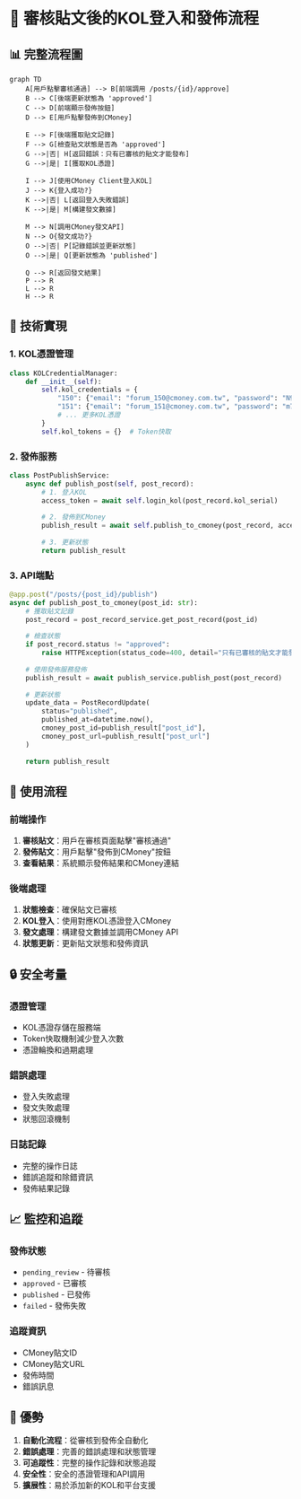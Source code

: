 # 🎯 審核貼文後的KOL登入和發佈流程

## 📊 完整流程圖

```mermaid
graph TD
    A[用戶點擊審核通過] --> B[前端調用 /posts/{id}/approve]
    B --> C[後端更新狀態為 'approved']
    C --> D[前端顯示發佈按鈕]
    D --> E[用戶點擊發佈到CMoney]
    
    E --> F[後端獲取貼文記錄]
    F --> G[檢查貼文狀態是否為 'approved']
    G -->|否| H[返回錯誤：只有已審核的貼文才能發布]
    G -->|是| I[獲取KOL憑證]
    
    I --> J[使用CMoney Client登入KOL]
    J --> K{登入成功?}
    K -->|否| L[返回登入失敗錯誤]
    K -->|是| M[構建發文數據]
    
    M --> N[調用CMoney發文API]
    N --> O{發文成功?}
    O -->|否| P[記錄錯誤並更新狀態]
    O -->|是| Q[更新狀態為 'published']
    
    Q --> R[返回發文結果]
    P --> R
    L --> R
    H --> R
```

## 🔧 技術實現

### 1. **KOL憑證管理**
```python
class KOLCredentialManager:
    def __init__(self):
        self.kol_credentials = {
            "150": {"email": "forum_150@cmoney.com.tw", "password": "N9t1kY3x"},
            "151": {"email": "forum_151@cmoney.com.tw", "password": "m7C1lR4t"},
            # ... 更多KOL憑證
        }
        self.kol_tokens = {}  # Token快取
```

### 2. **發佈服務**
```python
class PostPublishService:
    async def publish_post(self, post_record):
        # 1. 登入KOL
        access_token = await self.login_kol(post_record.kol_serial)
        
        # 2. 發佈到CMoney
        publish_result = await self.publish_to_cmoney(post_record, access_token)
        
        # 3. 更新狀態
        return publish_result
```

### 3. **API端點**
```python
@app.post("/posts/{post_id}/publish")
async def publish_post_to_cmoney(post_id: str):
    # 獲取貼文記錄
    post_record = post_record_service.get_post_record(post_id)
    
    # 檢查狀態
    if post_record.status != "approved":
        raise HTTPException(status_code=400, detail="只有已審核的貼文才能發布")
    
    # 使用發佈服務發佈
    publish_result = await publish_service.publish_post(post_record)
    
    # 更新狀態
    update_data = PostRecordUpdate(
        status="published",
        published_at=datetime.now(),
        cmoney_post_id=publish_result["post_id"],
        cmoney_post_url=publish_result["post_url"]
    )
    
    return publish_result
```

## 🚀 使用流程

### **前端操作**
1. **審核貼文**：用戶在審核頁面點擊"審核通過"
2. **發佈貼文**：用戶點擊"發佈到CMoney"按鈕
3. **查看結果**：系統顯示發佈結果和CMoney連結

### **後端處理**
1. **狀態檢查**：確保貼文已審核
2. **KOL登入**：使用對應KOL憑證登入CMoney
3. **發文處理**：構建發文數據並調用CMoney API
4. **狀態更新**：更新貼文狀態和發佈資訊

## 🔒 安全考量

### **憑證管理**
- KOL憑證存儲在服務端
- Token快取機制減少登入次數
- 憑證輪換和過期處理

### **錯誤處理**
- 登入失敗處理
- 發文失敗處理
- 狀態回滾機制

### **日誌記錄**
- 完整的操作日誌
- 錯誤追蹤和除錯資訊
- 發佈結果記錄

## 📈 監控和追蹤

### **發佈狀態**
- `pending_review` - 待審核
- `approved` - 已審核
- `published` - 已發佈
- `failed` - 發佈失敗

### **追蹤資訊**
- CMoney貼文ID
- CMoney貼文URL
- 發佈時間
- 錯誤訊息

## 🎯 優勢

1. **自動化流程**：從審核到發佈全自動化
2. **錯誤處理**：完善的錯誤處理和狀態管理
3. **可追蹤性**：完整的操作記錄和狀態追蹤
4. **安全性**：安全的憑證管理和API調用
5. **擴展性**：易於添加新的KOL和平台支援
